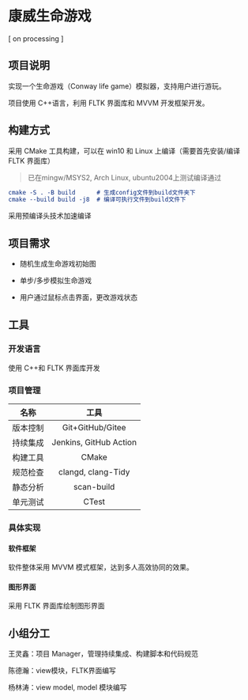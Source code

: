 # 康威生命游戏

[ on processing ]

## 项目说明

实现一个生命游戏（Conway life game）模拟器，支持用户进行游玩。

项目使用 C++语言，利用 FLTK 界面库和 MVVM 开发框架开发。

## 构建方式

采用 CMake 工具构建，可以在 win10 和 Linux 上编译（需要首先安装/编译 FLTK 界面库）

> 已在mingw/MSYS2, Arch Linux, ubuntu2004上测试编译通过

```cmake
cmake -S . -B build      # 生成config文件到build文件夹下
cmake --build build -j8  # 编译可执行文件到build文件下
```

采用预编译头技术加速编译

## 项目需求

- 随机生成生命游戏初始图

- 单步/多步模拟生命游戏

- 用户通过鼠标点击界面，更改游戏状态

## 工具

### 开发语言

使用 C++和 FLTK 界面库开发

### 项目管理

|   名称   |          工具          |
| :------: | :--------------------: |
| 版本控制 |    Git+GitHub/Gitee    |
| 持续集成 | Jenkins, GitHub Action |
| 构建工具 |         CMake          |
| 规范检查 |   clangd, clang-Tidy   |
| 静态分析 |       scan-build       |
| 单元测试 |         CTest          |

### 具体实现

#### 软件框架

软件整体采用 MVVM 模式框架，达到多人高效协同的效果。

#### 图形界面

采用 FLTK 界面库绘制图形界面

## 小组分工

王灵鑫：项目 Manager，管理持续集成、构建脚本和代码规范

陈德瀚：view模块，FLTK界面编写

杨林涛：view model, model 模块编写

